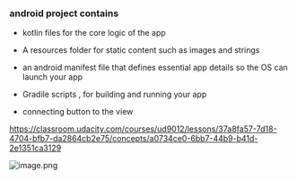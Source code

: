 ### android project contains

- kotlin files for the core logic of the app

- A resources folder for static content such as images and strings

- an android manifest file that defines essential app details so the OS can launch your app
  
- Gradile scripts , for building and running your app




- connecting button to the view

https://classroom.udacity.com/courses/ud9012/lessons/37a8fa57-7d18-4704-bfb7-da2864cb2e75/concepts/a0734ce0-6bb7-44b9-b41d-2e1351ca3129

![image.png](https://p1-juejin.byteimg.com/tos-cn-i-k3u1fbpfcp/04a31cd1930e4a859fdad4c889d8f56c~tplv-k3u1fbpfcp-watermark.image?)



